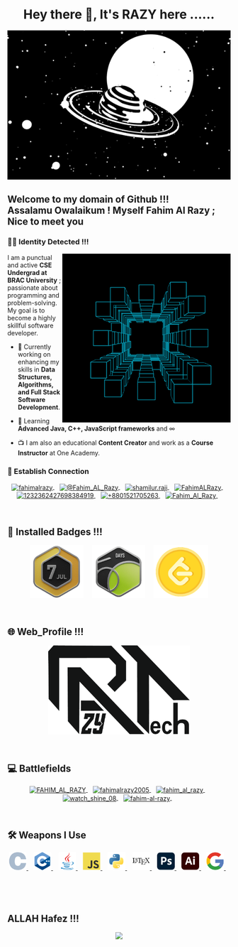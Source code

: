 <h1 align="center">Hey there 🐸, It's RAZY here ......<br></h1>
<p align="center">
  <img src="https://github.com/Fahim-AlRazy/Fahim-AlRazy/blob/main/f94df1f75eb518ade0f5c608c21e36f6.gif?raw=true" width="800"/>
  <h2>Welcome to my domain of Github !!! <br>Assalamu Owalaikum ! Myself Fahim Al Razy ; Nice to meet you </h2>
</p>
<p align="left">


### 👨‍💻 Identity Detected !!!

  <img src="https://github.com/Fahim-AlRazy/Fahim-AlRazy/blob/main/72dd95e157eda77042ea6b2fa5afff50.gif?raw=true" alt="BRAC University Logo" align="right" width="380"/>
  
  I am a punctual and active **CSE Undergrad at BRAC University** ; passionate about programming and problem-solving. My goal is to become a highly skillful software developer.
  
  - 🔭 Currently working on enhancing my skills in **Data Structures, Algorithms, and Full Stack Software Development**.
  
  - 🌱 Learning **Advanced Java, C++, JavaScript frameworks** and ∞ 
  
  - 📺 I am also an educational **Content Creator** and work as a **Course Instructor** at One Academy.

</p>

### 🤝 Establish Connection 
<p align="center">
  <a href="https://www.linkedin.com/in/fahimalrazy" target="blank">
    <img align="center" src="https://raw.githubusercontent.com/rahuldkjain/github-profile-readme-generator/master/src/images/icons/Social/linked-in-alt.svg" alt="fahimalrazy" height="40" width="40" />
  </a>&nbsp;&nbsp;
  <a href="https://www.youtube.com/@Fahim_AL_Razy" target="blank">
    <img align="center" src="https://raw.githubusercontent.com/rahuldkjain/github-profile-readme-generator/master/src/images/icons/Social/youtube.svg" alt="@Fahim_AL_Razy" height="40" width="40" />
  </a>&nbsp;&nbsp;
  <a href="https://www.facebook.com/shamilur.raji" target="blank">
    <img align="center" src="https://raw.githubusercontent.com/rahuldkjain/github-profile-readme-generator/master/src/images/icons/Social/facebook.svg" alt="shamilur.raji" height="40" width="40" />
  </a>&nbsp;&nbsp;
  <a href="https://x.com/FahimALRazy" target="blank">
    <img align="center" src="https://raw.githubusercontent.com/rahuldkjain/github-profile-readme-generator/master/src/images/icons/Social/x.svg" alt="FahimALRazy" height="40" width="40" />
  </a>&nbsp;&nbsp;
  <a href="https://discordapp.com/users/1232362427698384919" target="blank">
    <img align="center" src="https://raw.githubusercontent.com/rahuldkjain/github-profile-readme-generator/master/src/images/icons/Social/discord.svg" alt="1232362427698384919" height="40" width="40" />
  </a>&nbsp;&nbsp;
  <a href="https://wa.me/8801521705263" target="blank">
    <img align="center" src="https://raw.githubusercontent.com/rahuldkjain/github-profile-readme-generator/master/src/images/icons/Social/whatsapp.svg" alt="+8801521705263" height="40" width="40" />
  </a>&nbsp;&nbsp;
  <a href="http://t.me/Fahim_Al_Razy" target="blank">
    <img align="center" src="https://raw.githubusercontent.com/rahuldkjain/github-profile-readme-generator/master/src/images/icons/Social/telegram.svg" alt="Fahim_Al_Razy" height="40" width="40" />
  </a>&nbsp;&nbsp;
</p>
<br>

## 🏅 Installed Badges !!!
<p align="center">
  <img src="https://github.com/Fahim-AlRazy/Fahim-AlRazy/blob/main/202507.gif?raw=true" alt="Badge 1" height="120"/>
  &nbsp;&nbsp;&nbsp;
  <img src="https://github.com/Fahim-AlRazy/Fahim-AlRazy/blob/main/2550.gif?raw=true" alt="Badge 2" height="120"/>
  &nbsp;&nbsp;&nbsp;
  <img src="https://github.com/Fahim-AlRazy/Fahim-AlRazy/blob/main/coin.gif?raw=true" alt="Badge 3" height="120"/>
</p>
<br>

## 🌐 Web_Profile !!!
<p align="center">
<a href="https://fahim-alrazy.github.io/personal_portfolio/" target="_blank">
    <img src="https://github.com/Fahim-AlRazy/Fahim-AlRazy/blob/main/razytech.png?raw=true" alt="Portfolio" height="200">
  </a>
</p>
<br>

## 💻 Battlefields
<p align="center">
  <a href="https://leetcode.com/u/FAHIM_AL_RAZY/" target="blank">
    <img align="center" src="https://raw.githubusercontent.com/rahuldkjain/github-profile-readme-generator/master/src/images/icons/CompetitiveProgramming/leetcode.svg" alt="FAHIM_AL_RAZY" height="40" width="40" />
  </a>&nbsp;&nbsp;
  <a href="https://www.hackerrank.com/profile/fahimalrazy2005" target="blank">
    <img align="center" src="https://raw.githubusercontent.com/rahuldkjain/github-profile-readme-generator/master/src/images/icons/CompetitiveProgramming/hackerrank.svg" alt="fahimalrazy2005" height="40" width="40" />
  </a>&nbsp;&nbsp;
  <a href="https://codeforces.com/profile/fahim_al_razy" target="blank">
    <img align="center" src="https://raw.githubusercontent.com/rahuldkjain/github-profile-readme-generator/master/src/images/icons/CompetitiveProgramming/codeforces.svg" alt="fahim_al_razy" height="40" width="40" />
  </a>&nbsp;&nbsp;
  <a href="https://www.codechef.com/users/watch_shine_08" target="blank">
    <img align="center" src="https://raw.githubusercontent.com/rahuldkjain/github-profile-readme-generator/master/src/images/icons/CompetitiveProgramming/codechef.svg" alt="watch_shine_08" height="40" width="40" />
  </a>&nbsp;&nbsp;
  <a href="https://stackoverflow.com/users/28312580/fahim-al-razy" target="blank">
    <img align="center" src="https://raw.githubusercontent.com/rahuldkjain/github-profile-readme-generator/master/src/images/icons/Social/stack-overflow.svg" alt="fahim-al-razy" height="40" width="40" />
  </a>&nbsp;&nbsp;
</p>
<br>

## 🛠️ Weapons I Use
<p align="center">
  <a href="https://developer.mozilla.org/en-US/docs/Web/C" target="_blank" rel="noreferrer">
    <img src="https://raw.githubusercontent.com/devicons/devicon/master/icons/c/c-original.svg" alt="c" width="40" height="40"/>
  </a>&nbsp;&nbsp;
  <a href="https://www.cplusplus.com/" target="_blank" rel="noreferrer">
    <img src="https://raw.githubusercontent.com/devicons/devicon/master/icons/cplusplus/cplusplus-original.svg" alt="cplusplus" width="40" height="40"/>
  </a>&nbsp;&nbsp;
  <a href="https://www.java.com" target="_blank" rel="noreferrer">
    <img src="https://raw.githubusercontent.com/devicons/devicon/master/icons/java/java-original.svg" alt="java" width="40" height="40"/>
  </a>&nbsp;&nbsp;
  <a href="https://developer.mozilla.org/en-US/docs/Web/JavaScript" target="_blank" rel="noreferrer">
    <img src="https://raw.githubusercontent.com/devicons/devicon/master/icons/javascript/javascript-original.svg" alt="javascript" width="40" height="40"/>
  </a>&nbsp;&nbsp;
  <a href="https://www.python.org" target="_blank" rel="noreferrer">
    <img src="https://raw.githubusercontent.com/devicons/devicon/master/icons/python/python-original.svg" alt="python" width="40" height="40"/>
  </a>&nbsp;&nbsp;
  <a href="https://www.latex-project.org/" target="_blank" rel="noreferrer">
    <img src="https://raw.githubusercontent.com/devicons/devicon/master/icons/latex/latex-original.svg" alt="latex" width="40" height="40"/>
  </a>&nbsp;&nbsp;
  <a href="https://www.photoshop.com/en" target="_blank" rel="noreferrer">
    <img src="https://raw.githubusercontent.com/devicons/devicon/master/icons/photoshop/photoshop-plain.svg" alt="photoshop" width="40" height="40"/>
  </a>&nbsp;&nbsp;
  <a href="https://www.adobe.com/in/products/illustrator.html" target="_blank" rel="noreferrer">
    <img src="https://raw.githubusercontent.com/devicons/devicon/master/icons/illustrator/illustrator-plain.svg" alt="illustrator" width="40" height="40"/>
  </a>&nbsp;&nbsp;
   <a href="https://www.google.com/docs/about/" target="_blank" rel="noreferrer">
    <img src="https://raw.githubusercontent.com/devicons/devicon/master/icons/google/google-original.svg" alt="google" width="40" height="40"/>
  </a>&nbsp;&nbsp;
</p>
<br><br><br>

## ALLAH Hafez !!!
<p align="center">
  <img src="https://github.com/Fahim-AlRazy/Fahim-AlRazy/blob/main/39f6a005763b37e2237b320df0e68e31.gif?raw=true" width="1000"/>
</p>
